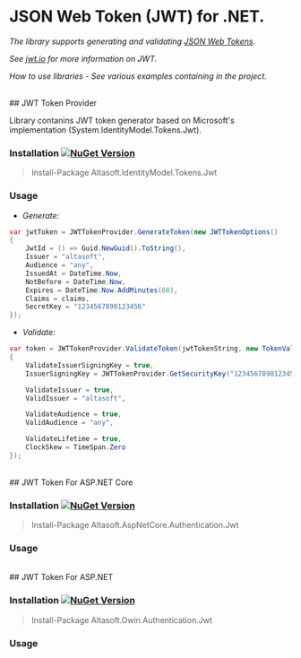 # JSON Web Token (JWT) for .NET.

*The library supports generating and validating [JSON Web Tokens](https://tools.ietf.org/html/rfc7519).*

*See [jwt.io](https://jwt.io) for more information on JWT.*

*How to use libraries - See various examples containing in the project.*


<br/>
## JWT Token Provider

Library contanins JWT token generator based on Microsoft's implementation (System.IdentityModel.Tokens.Jwt).

### Installation [![NuGet Version](https://img.shields.io/nuget/v/Altasoft.IdentityModel.Tokens.Jwt.svg)](https://www.nuget.org/packages/Altasoft.IdentityModel.Tokens.Jwt)

> Install-Package Altasoft.IdentityModel.Tokens.Jwt

### Usage

+ *Generate:*

```C#
var jwtToken = JWTTokenProvider.GenerateToken(new JWTTokenOptions()
{
    JwtId = () => Guid.NewGuid().ToString(),
    Issuer = "altasoft",
    Audience = "any",
    IssuedAt = DateTime.Now,
    NotBefore = DateTime.Now,
    Expires = DateTime.Now.AddMinutes(60),
    Claims = claims,
    SecretKey = "1234567890123456"
});
```

+ *Validate:*
```C#
var token = JWTTokenProvider.ValidateToken(jwtTokenString, new TokenValidationParameters()
{
    ValidateIssuerSigningKey = true,
    IssuerSigningKey = JWTTokenProvider.GetSecurityKey("1234567890123456"),

    ValidateIssuer = true,
    ValidIssuer = "altasoft",

    ValidateAudience = true,
    ValidAudience = "any",

    ValidateLifetime = true,
    ClockSkew = TimeSpan.Zero
});
```

<br/>
## JWT Token For ASP.NET Core

### Installation [![NuGet Version](https://img.shields.io/nuget/v/Altasoft.AspNetCore.Authentication.Jwt.svg)](https://www.nuget.org/packages/Altasoft.AspNetCore.Authentication.Jwt)

> Install-Package Altasoft.AspNetCore.Authentication.Jwt

### Usage


<br/>
## JWT Token For ASP.NET

### Installation [![NuGet Version](https://img.shields.io/nuget/v/Altasoft.Owin.Authentication.Jwt.svg)](https://www.nuget.org/packages/Altasoft.Owin.Authentication.Jwt.Jwt)

> Install-Package Altasoft.Owin.Authentication.Jwt

### Usage
